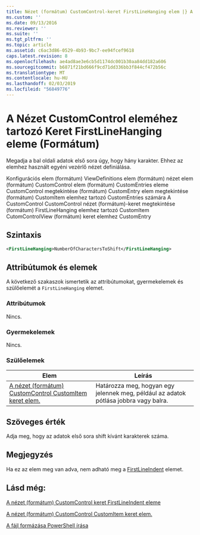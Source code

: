 ```yaml
---
title: Nézet (formátum) CustomControl-keret FirstLineHanging elem |} A Microsoft Docs
ms.custom: ''
ms.date: 09/13/2016
ms.reviewer: ''
ms.suite: ''
ms.tgt_pltfrm: ''
ms.topic: article
ms.assetid: c6ac3d86-0529-4b93-9bc7-ee94fcef9618
caps.latest.revision: 8
ms.openlocfilehash: ae4ad8ae3e6cb5d1174dc001b30aa84dd182a606
ms.sourcegitcommit: b6871f21bd666f9cd71dd336bb3f844cf472b56c
ms.translationtype: MT
ms.contentlocale: hu-HU
ms.lasthandoff: 02/03/2019
ms.locfileid: "56849776"
---
```

# <a name="firstlinehanging-element-for-frame-for-customcontrol-for-view-format"></a>A Nézet CustomControl eleméhez tartozó Keret FirstLineHanging eleme (Formátum)

Megadja a bal oldali adatok első sora úgy, hogy hány karakter. Ehhez az elemhez használt egyéni vezérlő nézet definiálása.

Konfigurációs elem (formátum) ViewDefinitions elem (formátum) nézet elem (formátum) CustomControl elem (formátum) CustomEntries eleme CustomControl megtekintése (formátum) CustomEntry elem megtekintése (formátum) CustomItem elemhez tartozó CustomEntries számára A CustomControl CustomControl nézet (formátum)-keret megtekintése (formátum) FirstLineHanging elemhez tartozó CustomItem CutomControlView (formátum) keret elemhez CustomEntry

## <a name="syntax"></a>Szintaxis

```xml
<FirstLineHanging>NumberOfCharactersToShift</FirstLineHanging>
```

## <a name="attributes-and-elements"></a>Attribútumok és elemek

A következő szakaszok ismertetik az attribútumokat, gyermekelemek és szülőelemét a `FirstLineHanging` elemet.

### <a name="attributes"></a>Attribútumok

Nincs.

### <a name="child-elements"></a>Gyermekelemek

Nincs.

### <a name="parent-elements"></a>Szülőelemek

|Elem|Leírás|
|-------------|-----------------|
|[A nézet (formátum) CustomControl CustomItem keret elem.](./frame-element-for-customitem-for-customcontrol-for-view-format.md)|Határozza meg, hogyan egy jelennek meg, például az adatok pótlása jobbra vagy balra.|

## <a name="text-value"></a>Szöveges érték

Adja meg, hogy az adatok első sora shift kívánt karakterek száma.

## <a name="remarks"></a>Megjegyzés

Ha ez az elem meg van adva, nem adható meg a [FirstLineIndent](./firstlineindent-element-for-frame-for-customcontrol-for-view-format.md) elemet.

## <a name="see-also"></a>Lásd még:

[A nézet (formátum) CustomControl keret FirstLineIndent eleme](./firstlineindent-element-for-frame-for-customcontrol-for-view-format.md)

[A nézet (formátum) CustomControl CustomItem keret elem.](./frame-element-for-customitem-for-customcontrol-for-view-format.md)

[A fájl formázása PowerShell írása](./writing-a-powershell-formatting-file.md)
